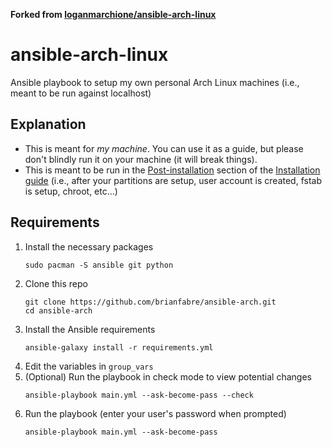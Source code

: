 **Forked from [loganmarchione/ansible-arch-linux](https://github.com/loganmarchione/ansible-arch-linux/)**

# ansible-arch-linux

Ansible playbook to setup my own personal Arch Linux machines (i.e., meant to be run against localhost)

## Explanation

* This is meant for _my machine_. You can use it as a guide, but please don't blindly run it on your machine (it will break things).
* This is meant to be run in the [Post-installation](https://wiki.archlinux.org/title/installation_guide#Post-installation) section of the [Installation guide](https://wiki.archlinux.org/title/installation_guide) (i.e., after your partitions are setup, user account is created, fstab is setup, chroot, etc...)

## Requirements

1. Install the necessary packages
   ```
   sudo pacman -S ansible git python
   ```
1. Clone this repo
   ```
   git clone https://github.com/brianfabre/ansible-arch.git
   cd ansible-arch
   ```
1. Install the Ansible requirements
   ```
   ansible-galaxy install -r requirements.yml
   ```
1. Edit the variables in `group_vars`
1. (Optional) Run the playbook in check mode to view potential changes
   ```
   ansible-playbook main.yml --ask-become-pass --check
   ````
1. Run the playbook (enter your user's password when prompted)
   ```
   ansible-playbook main.yml --ask-become-pass
   ```
